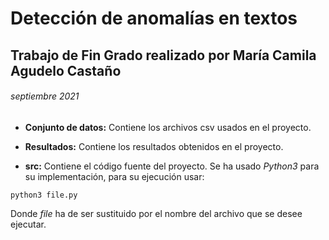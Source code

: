 # Detección de anomalías en textos
## Trabajo de Fin Grado realizado por María Camila Agudelo Castaño
###### septiembre 2021

- **Conjunto de datos:** Contiene los archivos csv usados en el proyecto.

- **Resultados:** Contiene los resultados obtenidos en el proyecto.

- **src:** Contiene el código fuente del proyecto. Se ha usado _Python3_ para su implementación, para su ejecución usar:
```
python3 file.py
```
Donde _file_ ha de ser sustituido por el nombre del archivo que se desee ejecutar.
